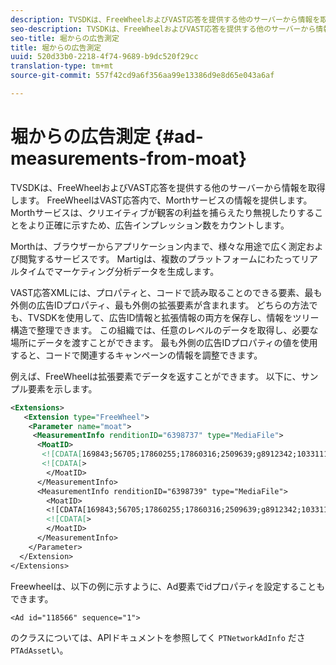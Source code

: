 ```yaml
---
description: TVSDKは、FreeWheelおよびVAST応答を提供する他のサーバーから情報を取得します。 FreeWheelはVAST応答内で、Morthサービスの情報を提供します。 Morthサービスは、クリエイティブが観客の利益を捕らえたり無視したりすることをより正確に示すため、広告インプレッション数をカウントします。
seo-description: TVSDKは、FreeWheelおよびVAST応答を提供する他のサーバーから情報を取得します。 FreeWheelはVAST応答内で、Morthサービスの情報を提供します。 Morthサービスは、クリエイティブが観客の利益を捕らえたり無視したりすることをより正確に示すため、広告インプレッション数をカウントします。
seo-title: 堀からの広告測定
title: 堀からの広告測定
uuid: 520d33b0-2218-4f74-9689-b9dc520f29cc
translation-type: tm+mt
source-git-commit: 557f42cd9a6f356aa99e13386d9e8d65e043a6af

---
```



# 堀からの広告測定 {#ad-measurements-from-moat}

TVSDKは、FreeWheelおよびVAST応答を提供する他のサーバーから情報を取得します。 FreeWheelはVAST応答内で、Morthサービスの情報を提供します。 Morthサービスは、クリエイティブが観客の利益を捕らえたり無視したりすることをより正確に示すため、広告インプレッション数をカウントします。

Morthは、ブラウザーからアプリケーション内まで、様々な用途で広く測定および閲覧するサービスです。 Martigは、複数のプラットフォームにわたってリアルタイムでマーケティング分析データを生成します。

VAST応答XMLには、プロパティと、コードで読み取ることのできる要素、最も外側の広告IDプロパティ、最も外側の拡張要素が含まれます。 どちらの方法でも、TVSDKを使用して、広告ID情報と拡張情報の両方を保存し、情報をツリー構造で整理できます。 この組織では、任意のレベルのデータを取得し、必要な場所にデータを渡すことができます。 最も外側の広告IDプロパティの値を使用すると、コードで関連するキャンペーンの情報を調整できます。

例えば、FreeWheelは拡張要素でデータを返すことができます。 以下に、サンプル要素を示します。

```xml
<Extensions> 
   <Extension type="FreeWheel"> 
    <Parameter name="moat"> 
     <MeasurementInfo renditionID="6398737" type="MediaFile"> 
      <MoatID> 
       <![CDATA[169843;56705;17860255;17860316;2509639;g8912342;103311138;g436558;530633]]]]> 
       <![CDATA[> 
        </MoatID> 
      </MeasurementInfo> 
      <MeasurementInfo renditionID="6398739" type="MediaFile"> 
        <MoatID> 
        <![CDATA[169843;56705;17860255;17860316;2509639;g8912342;103311138;g436558;530633]]]]> 
        <![CDATA[> 
        </MoatID> 
      </MeasurementInfo> 
    </Parameter> 
  </Extension> 
</Extensions>
```

Freewheelは、以下の例に示すように、Ad要素でidプロパティを設定することもできます。

```
<Ad id="118566" sequence="1">
```

のクラスについては、APIドキュメントを参照してく `PTNetworkAdInfo` ださ `PTAdAsset`い。